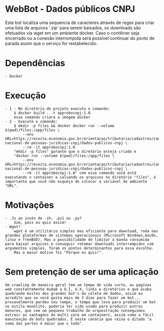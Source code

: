 # WebBot - Dados públicos CNPJ

Este bot localiza uma sequencia de caracteres através de regex para criar uma lista de arquivos '.zip' para serem baixados, os downloads são efetuados via wget em um ambiente docker. Caso o contêiner seja encerrado ou a conexão interrompida será possível continuar do ponto de parada assim que o serviço for restabelecido.

# Dependências
    - Docker
# Execução
    - 1 - No diretório do projeto execute o comando:
        $ docker build . -t approbocnpj:1.0 
        esse comando criara a imagem docker
    - 2 - Execute o comando:
        $ mkdir -p files && docker docker run --volume $(pwd)/files:/app/files \
            --env URL=https://receita.economia.gov.br/orientacao/tributaria/cadastros/cadastro-nacional-de-pessoas-juridicas-cnpj/dados-publicos-cnpj \
            --rm -it approbocnpj:1.0
        "mkdir -p files" garante que o diretório esteja criado e 
        "docker run --volume $(pwd)/files:/app/files \
            --env URL=https://receita.economia.gov.br/orientacao/tributaria/cadastros/cadastro-nacional-de-pessoas-juridicas-cnpj/dados-publicos-cnpj \
            --rm -it approbocnpj:1.0" com esse comando você está executando o container e salvando os arquivos no diretório "files", é importante que você não esqueça de colocar a variável de ambiente "URL".

# Motivações
    - .Js ao invés de .sh, .ps1 ou .py? 
        Sim, pois eu quis assim!
    - Wget?
        wget é um utilitário simples mas eficiente para download, roda nas grandes plataformas de sistemas operacionais (Microsoft Windows,macOs, linux e freeBSD). Mas a possíbilidade de limitar a banda consumida para baixar arquivos e conseguir retomar downloads interrompidos com argumentos simples, foram os pontos determinantes para essa escolha. 
        Mas o maior motivo foi "Porque eu quis!".

# Sem pretenção de ser uma aplicação
    Um crawling de maneira geral tem um tempo de vida curto, as paginas web constantemente mudam a U.I, U.X, links e diretórios o que acaba quebrando muitos dos grandes bot's de coleta de dados, assim eu acredito que se você gasta mais de 3 dias para fazer um bot... provavelmente perdeu seu tempo, o tempo que leva para produzir um bot no estilo monólito, poderia ter sido usado para produzir outros menores, que com um pequeno trabalho de orquestração conseguimos extrair as vantagens do multi core em containers, assim como a fácil manutenção de bots quebrados. É neste cenário que reina o ditado "a soma das partes é maior que o todo".
